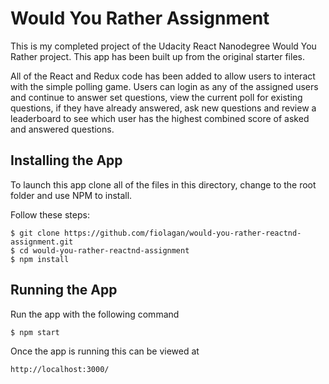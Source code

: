 # Would You Rather Assignment

This is my completed project of the Udacity React Nanodegree Would You Rather project. This app has been built up from the original starter files. 

All of the React and Redux code has been added to allow users to interact with the simple polling game. Users can login as any of the assigned users and continue to answer set questions, view the current poll for existing questions, if they have already answered, ask new questions and review a leaderboard to see which user has the highest combined score of asked and answered questions.

## Installing the App

To launch this app clone all of the files in this directory, change to the root folder and use NPM to install.

Follow these steps:
```
$ git clone https://github.com/fiolagan/would-you-rather-reactnd-assignment.git
$ cd would-you-rather-reactnd-assignment
$ npm install
```

## Running the App

Run the app with the following command
```
$ npm start
```

Once the app is running this can be viewed at
```
http://localhost:3000/
